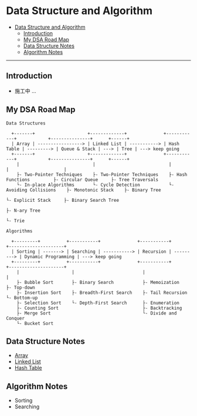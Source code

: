 # Data Structure and Algorithm

- [Data Structure and Algorithm](#data-structure-and-algorithm)
  - [Introduction](#introduction)
  - [My DSA Road Map](#my-dsa-road-map)
  - [Data Structure Notes](#data-structure-notes)
  - [Algorithm Notes](#algorithm-notes)

---
## Introduction

- 施工中 ...

## My DSA Road Map

```
Data Structures

  +-------+                    +-------------+              +------------+            +---------------+      +------+
  | Array | -----------------> | Linked List | -----------> | Hash Table | ---------> | Queue & Stack | ---> | Tree | ---> keep going
  +-------+                    +-------------+              +------------+            +---------------+      +------+
    |                            |                            |                         |                     |
    ├- Two-Pointer Techniques    ├- Two-Pointer Techniques    ├- Hash Functions         ├- Circular Queue     ├- Tree Traversals
    └- In-place Algorithms       └- Cycle Detection           └- Avoiding Collisions    ├- Monotonic Stack    ├- Binary Tree
                                                                                        └- Explicit Stack     ├- Binary Search Tree
                                                                                                              ├- N-ary Tree
                                                                                                              └- Trie

Algorithms

  +---------+          +-----------+              +-----------+            +---------------------+
  | Sorting | -------> | Searching | -----------> | Recursion | ---------> | Dynamic Programming | ---> keep going
  +---------+          +-----------+              +-----------+            +---------------------+
    |                    |                          |                        |
    ├- Bubble Sort       ├- Binary Search           ├- Memoization           ├- Top-down
    ├- Insertion Sort    ├- Breadth-First Search    ├- Tail Recursion        └- Bottom-up
    ├- Selection Sort    └- Depth-First Search      ├- Enumeration
    ├- Counting Sort                                ├- Backtracking
    ├- Merge Sort                                   └- Divide and Conquer
    └- Bucket Sort
```

## Data Structure Notes

- [Array](./notes/array.md)
- [Linked List](./notes/linked-list.md)
- [Hash Table](./notes/hash-table.md)

## Algorithm Notes

- Sorting
- Searching